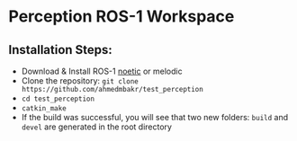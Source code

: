 # Perception ROS-1 Workspace

## Installation Steps:

- Download & Install ROS-1 [noetic](https://linuxopsys.com/topics/install-ros-noetic-on-ubuntu) or melodic
- Clone the repository: `git clone https://github.com/ahmedmbakr/test_perception`
- `cd test_perception`
- `catkin_make`
- If the build was successful, you will see that two new folders: `build` and `devel` are generated in the root directory
